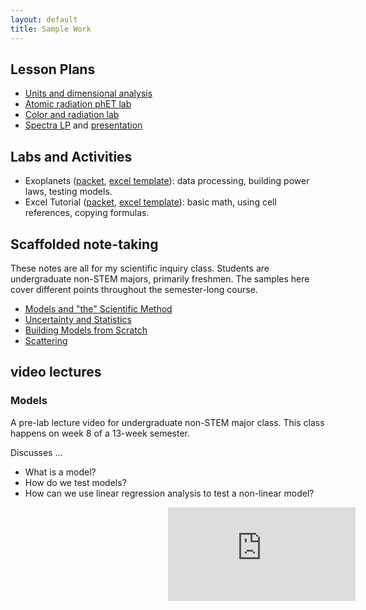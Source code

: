 ```yaml
---
layout: default
title: Sample Work
---
```


## Lesson Plans

- <a href="assets/files/unitsLP.pdf">Units and dimensional analysis</a>
- <a href="assets/files/radiationLP.pdf">Atomic radiation phET lab</a>
- <a href="assets/files/fireLP.pdf">Color and radiation lab</a>
- <a href="assets/files/spectraLP.pdf">Spectra LP</a> and <a href="assets/files/spectraPPT.pdf">presentation</a>

## Labs and Activities
- Exoplanets ([packet](/assets/files/10-5_Exoplanets.pdf), [excel template](/assets/files/10-5_Data.xlsx)): data processing, building power laws, testing models.
- Excel Tutorial ([packet](/assets/files/excelTutorial.pdf), [excel template](/assets/files/excelTutorial.xlsx)): basic math, using cell references, copying formulas.

## Scaffolded note-taking
These notes are all for my scientific inquiry class. Students are undergraduate non-STEM majors, primarily freshmen. The samples here cover different points throughout the semester-long course.
- [Models and "the" Scientific Method](/assets/files/guidedNotes_ch1.pdf)
- [Uncertainty and Statistics](/assets/files/guidedNotes_ch5.pdf)
- [Building Models from Scratch](/assets/files/guidedNotes_ch10.pdf)
- [Scattering](/assets/files/guidedNotes_ch13.pdf)

## video lectures
### Models 
A pre-lab lecture video for undergraduate non-STEM major class. This class happens on week 8 of a 13-week semester. 

Discusses ... 
- What is a model? 
- How do we test models? 
- How can we use linear regression analysis to test a non-linear model?
<div style="width:50%; float:right"><iframe src="https://www.youtube.com/embed/ipi2pNW4jaY?si=_sE4iiGTXm-GaYoK" title="YouTube video player" frameborder="0" allow="accelerometer; autoplay; clipboard-write; encrypted-media; gyroscope; picture-in-picture; web-share" referrerpolicy="strict-origin-when-cross-origin" allowfullscreen></iframe></div>
